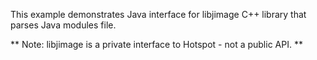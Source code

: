 This example demonstrates Java interface for libjimage C++ library
that parses Java modules file.

** Note: libjimage is a private interface to Hotspot - not a public API. **
